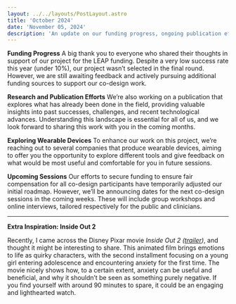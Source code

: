 ```yaml
---
layout: ../../layouts/PostLayout.astro
title: 'October 2024'
date: 'November 05, 2024'
description: 'An update on our funding progress, ongoing publication efforts, and our work in exploring different wearable devices for the project.'
---
```


**Funding Progress**
A big thank you to everyone who shared their thoughts in support of our project for the LEAP funding. Despite a very low success rate this year (under 10%), our project wasn’t selected in the final round. However, we are still awaiting feedback and actively pursuing additional funding sources to support our co-design work.

**Research and Publication Efforts**
We’re also working on a publication that explores what has already been done in the field, providing valuable insights into past successes, challenges, and recent technological advances. Understanding this landscape is essential for all of us, and we look forward to sharing this work with you in the coming months.

**Exploring Wearable Devices**
To enhance our work on this project, we’re reaching out to several companies that produce wearable devices, aiming to offer you the opportunity to explore different tools and give feedback on what would be most useful and comfortable for you in future sessions.

**Upcoming Sessions**
Our efforts to secure funding to ensure fair compensation for all co-design participants have temporarily adjusted our initial roadmap. However, we’ll be announcing dates for the next co-design sessions in the coming weeks. These will include group workshops and online interviews, tailored respectively for the public and clinicians.

---

**Extra Inspiration: Inside Out 2**

Recently, I came across the Disney Pixar movie *Inside Out 2 ([trailer](https://www.youtube.com/watch?v=L4DrolmDxmw))*, and thought it might be interesting to share. This animated film brings emotions to life as quirky characters, with the second installment focusing on a young girl entering adolescence and encountering anxiety for the first time. The movie nicely shows how, to a certain extent, anxiety can be useful and beneficial, and why it shouldn’t be seen as something purely negative. If you find yourself with around 90 minutes to spare, it could be an engaging and lighthearted watch.